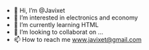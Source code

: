 - 👋 Hi, I’m @Javixet
- 👀 I’m interested in electronics and economy
- 🌱 I’m currently learning HTML
- 💞️ I’m looking to collaborat  on ...
- 📫 How to reach me www.javixet@gmail.com
  

<!---
Javixet/Javixet is a ✨ special ✨ repository because its `README.md` (this file) appears on your GitHub profile.
You can click the Preview link to take a look at your changes.
--->
